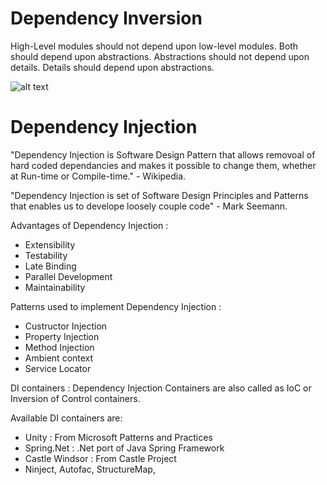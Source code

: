 # Dependency Inversion

High-Level modules should not depend upon low-level modules. Both should depend upon abstractions. Abstractions should not depend upon details. Details should depend upon abstractions.

![alt text](https://www.codeproject.com/script/Membership/Uploads/3723168/DIP3.jpg)

# Dependency Injection

"Dependency Injection is Software Design Pattern that allows removoal of hard coded dependancies and makes it possible to change them, whether at Run-time or Compile-time." - Wikipedia.

"Dependency Injection is set of Software Design Principles and Patterns that enables us to develope loosely couple code" - Mark Seemann.

Advantages of Dependency Injection :
- Extensibility
- Testability
- Late Binding
- Parallel Development
- Maintainability 

Patterns used to implement Dependency Injection :
- Custructor Injection
- Property Injection
- Method Injection
- Ambient context
- Service Locator

DI containers :
Dependency Injection Containers are also called as IoC or Inversion of Control containers.

Available DI containers are:
- Unity : From Microsoft Patterns and Practices
- Spring.Net : .Net port of Java Spring Framework
- Castle Windsor : From Castle Project
- Ninject, Autofac, StructureMap, 

